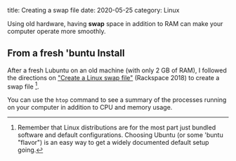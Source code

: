 title: Creating a swap file
date: 2020-05-25
category: Linux

Using old hardware, having **swap** space in addition to RAM can make your
computer operate more smoothly.

From a fresh 'buntu Install
---------------------------

After a fresh Lubuntu on an old machine (with only 2 GB of RAM), I followed the
directions on ["Create a Linux swap
file"](https://support.rackspace.com/how-to/create-a-linux-swap-file/)
(Rackspace 2018) to create a swap file [^1].

You can use the `htop` command to see a summary of the processes running on
your computer in addition to CPU and memory usage.

[^1]: Remember that Linux distributions are for the most part just bundled
  software and default configurations. Choosing Ubuntu (or some 'buntu
  "flavor") is an easy way to get a widely documented default setup going.
